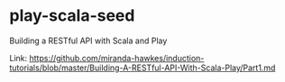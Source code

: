 # play-scala-seed
Building a RESTful API with Scala and Play

Link: https://github.com/miranda-hawkes/induction-tutorials/blob/master/Building-A-RESTful-API-With-Scala-Play/Part1.md
